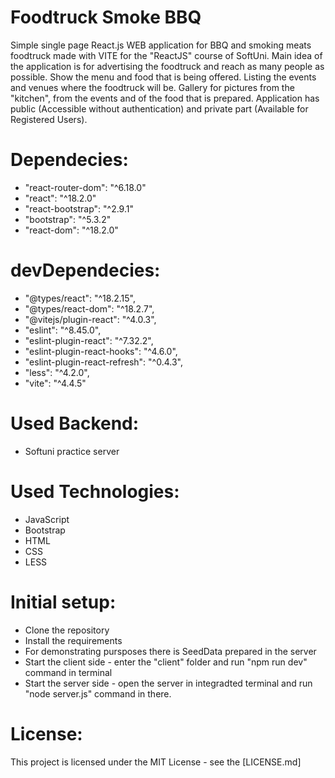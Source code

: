 # Foodtruck Smoke BBQ
Simple single page React.js WEB application for BBQ and smoking meats foodtruck made with VITE for the "ReactJS" course of SoftUni.
Main idea of the application is for advertising the foodtruck and reach as many people as possible. Show the menu and food that is being offered. Listing the events and venues where the foodtruck will be. Gallery for pictures from the "kitchen", from the events and of the food that is prepared.
Application has public (Accessible without authentication) and private part (Available for Registered Users).

# Dependecies:
* "react-router-dom": "^6.18.0"
* "react": "^18.2.0"
* "react-bootstrap": "^2.9.1"
* "bootstrap": "^5.3.2"
* "react-dom": "^18.2.0"

# devDependecies:
* "@types/react": "^18.2.15",
* "@types/react-dom": "^18.2.7",
* "@vitejs/plugin-react": "^4.0.3",
* "eslint": "^8.45.0",
* "eslint-plugin-react": "^7.32.2",
* "eslint-plugin-react-hooks": "^4.6.0",
* "eslint-plugin-react-refresh": "^0.4.3",
* "less": "^4.2.0",
* "vite": "^4.4.5"

# Used Backend:
* Softuni practice server

# Used Technologies:
* JavaScript
* Bootstrap
* HTML
* CSS
* LESS

# Initial setup:
* Clone the repository
* Install the requirements
* For demonstrating pursposes there is SeedData prepared in the server
* Start the client side - enter the "client" folder and run "npm run dev" command in terminal
* Start the server side - open the server in integradted terminal and run "node server.js" command in there.

# License:
This project is licensed under the MIT License - see the [LICENSE.md]